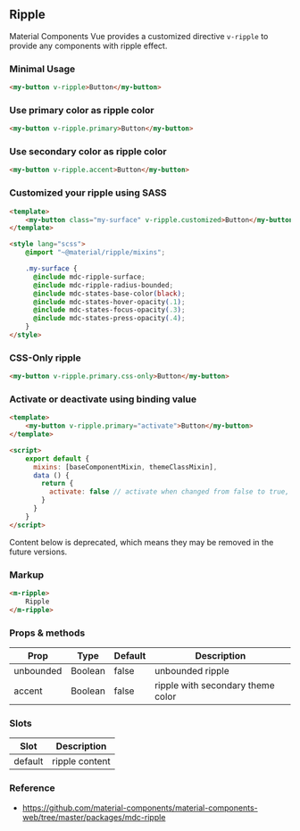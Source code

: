 ## Ripple

Material Components Vue provides a customized directive `v-ripple` to provide any components with ripple effect.

### Minimal Usage

```html
<my-button v-ripple>Button</my-button>
``` 

### Use primary color as ripple color

```html
<my-button v-ripple.primary>Button</my-button>
```

### Use secondary color as ripple color

```html
<my-button v-ripple.accent>Button</my-button>
```

### Customized your ripple using SASS

```html
<template>
    <my-button class="my-surface" v-ripple.customized>Button</my-button>
</template>

<style lang="scss">
    @import "~@material/ripple/mixins";

    .my-surface {
      @include mdc-ripple-surface;
      @include mdc-ripple-radius-bounded;
      @include mdc-states-base-color(black);
      @include mdc-states-hover-opacity(.1);
      @include mdc-states-focus-opacity(.3);
      @include mdc-states-press-opacity(.4);
    }
</style>
```

### CSS-Only ripple

```html
<my-button v-ripple.primary.css-only>Button</my-button>
```

### Activate or deactivate using binding value

```html
<template>
    <my-button v-ripple.primary="activate">Button</my-button>
</template>

<script>
    export default {
      mixins: [baseComponentMixin, themeClassMixin],
      data () {
        return {
          activate: false // activate when changed from false to true, otherwise deactivate
        }
      }
    }
</script>
```

Content below is deprecated, which means they may be removed in the future versions.

### Markup

```html
<m-ripple>
    Ripple
</m-ripple>
```

### Props & methods

| Prop | Type | Default | Description |
|------|------|---------|-------------|
| unbounded | Boolean | false | unbounded ripple |
| accent | Boolean | false | ripple with secondary theme color |

### Slots

| Slot | Description |
|------|-------------|
| default | ripple content |

### Reference

- https://github.com/material-components/material-components-web/tree/master/packages/mdc-ripple

